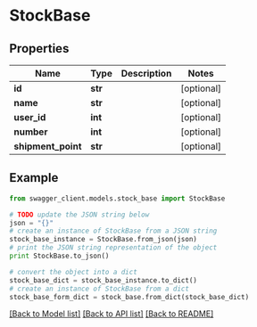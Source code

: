 # StockBase


## Properties

Name | Type | Description | Notes
------------ | ------------- | ------------- | -------------
**id** | **str** |  | [optional] 
**name** | **str** |  | [optional] 
**user_id** | **int** |  | [optional] 
**number** | **int** |  | [optional] 
**shipment_point** | **str** |  | [optional] 

## Example

```python
from swagger_client.models.stock_base import StockBase

# TODO update the JSON string below
json = "{}"
# create an instance of StockBase from a JSON string
stock_base_instance = StockBase.from_json(json)
# print the JSON string representation of the object
print StockBase.to_json()

# convert the object into a dict
stock_base_dict = stock_base_instance.to_dict()
# create an instance of StockBase from a dict
stock_base_form_dict = stock_base.from_dict(stock_base_dict)
```
[[Back to Model list]](../README.md#documentation-for-models) [[Back to API list]](../README.md#documentation-for-api-endpoints) [[Back to README]](../README.md)


